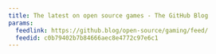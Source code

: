 ```yaml
---
title: The latest on open source games - The GitHub Blog
params:
  feedlink: https://github.blog/open-source/gaming/feed/
  feedid: c0b79402b7b84666aec8e4772c97e6c1
---
```

